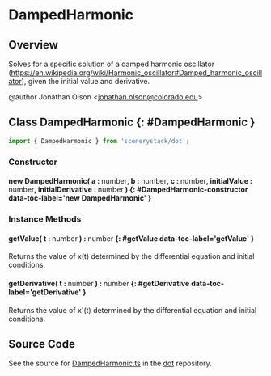 # DampedHarmonic

## Overview

Solves for a specific solution of a damped harmonic oscillator
(https://en.wikipedia.org/wiki/Harmonic_oscillator#Damped_harmonic_oscillator), given the initial value and
derivative.

@author Jonathan Olson &lt;jonathan.olson@colorado.edu&gt;

## Class DampedHarmonic {: #DampedHarmonic }


```js
import { DampedHarmonic } from 'scenerystack/dot';
```
### Constructor

#### new DampedHarmonic( a : <span style="font-weight: 400;"><span style="color: hsla(calc(var(--md-hue) + 180deg),80%,40%,1);">number</span></span>, b : <span style="font-weight: 400;"><span style="color: hsla(calc(var(--md-hue) + 180deg),80%,40%,1);">number</span></span>, c : <span style="font-weight: 400;"><span style="color: hsla(calc(var(--md-hue) + 180deg),80%,40%,1);">number</span></span>, initialValue : <span style="font-weight: 400;"><span style="color: hsla(calc(var(--md-hue) + 180deg),80%,40%,1);">number</span></span>, initialDerivative : <span style="font-weight: 400;"><span style="color: hsla(calc(var(--md-hue) + 180deg),80%,40%,1);">number</span></span> ) {: #DampedHarmonic-constructor data-toc-label='new DampedHarmonic' }

### Instance Methods

#### getValue( t : <span style="font-weight: 400;"><span style="color: hsla(calc(var(--md-hue) + 180deg),80%,40%,1);">number</span></span> ) : <span style="font-weight: 400;"><span style="color: hsla(calc(var(--md-hue) + 180deg),80%,40%,1);">number</span></span> {: #getValue data-toc-label='getValue' }

Returns the value of x(t) determined by the differential equation and initial conditions.

#### getDerivative( t : <span style="font-weight: 400;"><span style="color: hsla(calc(var(--md-hue) + 180deg),80%,40%,1);">number</span></span> ) : <span style="font-weight: 400;"><span style="color: hsla(calc(var(--md-hue) + 180deg),80%,40%,1);">number</span></span> {: #getDerivative data-toc-label='getDerivative' }

Returns the value of x'(t) determined by the differential equation and initial conditions.



## Source Code

See the source for [DampedHarmonic.ts](https://github.com/phetsims/dot/blob/main/js/DampedHarmonic.ts) in the [dot](https://github.com/phetsims/dot) repository.
